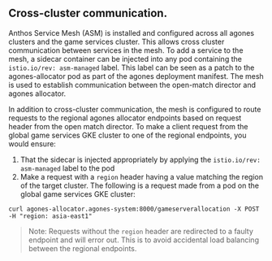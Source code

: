 ## Cross-cluster communication.

Anthos Service Mesh (ASM) is installed and configured across all agones clusters and the game services cluster. This allows cross cluster communication between services in the mesh. To add a service to the mesh, a sidecar container can be injected into any pod containing the `istio.io/rev: asm-managed` label. This label can be seen as a patch to the agones-allocator pod as part of the agones deployment manifest. The mesh is used to establish communication between the open-match director and agones allocator.

In addition to cross-cluster communication, the mesh is configured to route requests to the regional agones allocator endpoints based on request header from the open match director. To make a client request from the global game services GKE cluster to one of the regional endpoints, you would ensure:

1. That the sidecar is injected appropriately by applying the `istio.io/rev: asm-managed` label to the pod
1. Make a request with a `region` header having a value matching the region of the target cluster. The following is a request made from a pod on the global game services GKE cluster:

`curl agones-allocator.agones-system:8000/gameserverallocation -X POST -H "region: asia-east1"`

> Note: Requests without the `region` header are redirected to a faulty endpoint and will error out. This is to avoid accidental load balancing between the regional endpoints. 